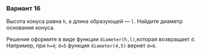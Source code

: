 ### Вариант 16

Высота конуса равна `h`, а длина образующей — `l`. Найдите диаметр основания конуса.

Решение оформите в виде функции `diameter(h,l)`,которая возвращает `d`.  
Например, при `h=4`; `d=5` функция `diameter(4,5)` вернет `d=6`.
